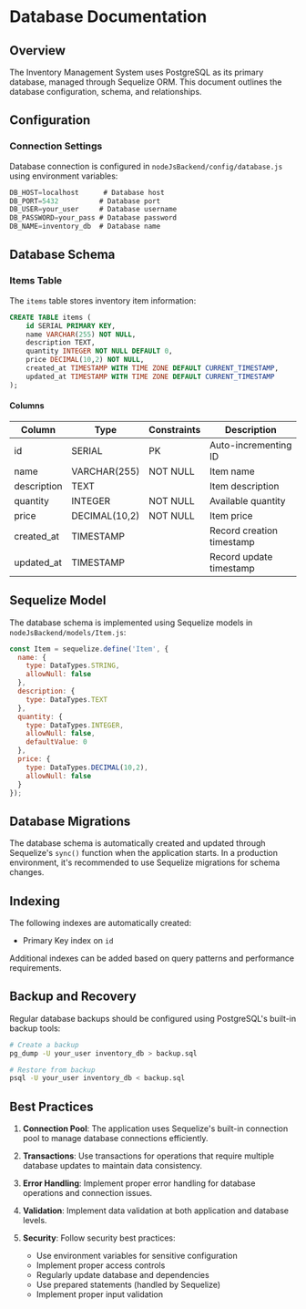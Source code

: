 # Database Documentation

## Overview

The Inventory Management System uses PostgreSQL as its primary database, managed through Sequelize ORM. This document outlines the database configuration, schema, and relationships.

## Configuration

### Connection Settings

Database connection is configured in `nodeJsBackend/config/database.js` using environment variables:

```javascript
DB_HOST=localhost      # Database host
DB_PORT=5432          # Database port
DB_USER=your_user     # Database username
DB_PASSWORD=your_pass # Database password
DB_NAME=inventory_db  # Database name
```

## Database Schema

### Items Table

The `items` table stores inventory item information:

```sql
CREATE TABLE items (
    id SERIAL PRIMARY KEY,
    name VARCHAR(255) NOT NULL,
    description TEXT,
    quantity INTEGER NOT NULL DEFAULT 0,
    price DECIMAL(10,2) NOT NULL,
    created_at TIMESTAMP WITH TIME ZONE DEFAULT CURRENT_TIMESTAMP,
    updated_at TIMESTAMP WITH TIME ZONE DEFAULT CURRENT_TIMESTAMP
);
```

#### Columns

| Column      | Type          | Constraints | Description                |
|-------------|---------------|-------------|----------------------------|
| id          | SERIAL        | PK          | Auto-incrementing ID       |
| name        | VARCHAR(255)  | NOT NULL    | Item name                  |
| description | TEXT          |             | Item description           |
| quantity    | INTEGER       | NOT NULL    | Available quantity         |
| price       | DECIMAL(10,2) | NOT NULL    | Item price                 |
| created_at  | TIMESTAMP     |             | Record creation timestamp  |
| updated_at  | TIMESTAMP     |             | Record update timestamp    |

## Sequelize Model

The database schema is implemented using Sequelize models in `nodeJsBackend/models/Item.js`:

```javascript
const Item = sequelize.define('Item', {
  name: {
    type: DataTypes.STRING,
    allowNull: false
  },
  description: {
    type: DataTypes.TEXT
  },
  quantity: {
    type: DataTypes.INTEGER,
    allowNull: false,
    defaultValue: 0
  },
  price: {
    type: DataTypes.DECIMAL(10,2),
    allowNull: false
  }
});
```

## Database Migrations

The database schema is automatically created and updated through Sequelize's `sync()` function when the application starts. In a production environment, it's recommended to use Sequelize migrations for schema changes.

## Indexing

The following indexes are automatically created:
- Primary Key index on `id`

Additional indexes can be added based on query patterns and performance requirements.

## Backup and Recovery

Regular database backups should be configured using PostgreSQL's built-in backup tools:

```bash
# Create a backup
pg_dump -U your_user inventory_db > backup.sql

# Restore from backup
psql -U your_user inventory_db < backup.sql
```

## Best Practices

1. **Connection Pool**: The application uses Sequelize's built-in connection pool to manage database connections efficiently.

2. **Transactions**: Use transactions for operations that require multiple database updates to maintain data consistency.

3. **Error Handling**: Implement proper error handling for database operations and connection issues.

4. **Validation**: Implement data validation at both application and database levels.

5. **Security**: Follow security best practices:
   - Use environment variables for sensitive configuration
   - Implement proper access controls
   - Regularly update database and dependencies
   - Use prepared statements (handled by Sequelize)
   - Implement proper input validation